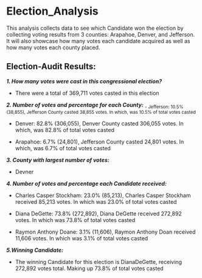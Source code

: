 # Election_Analysis
This analysis collects data to see which Candidate won the election by collecting voting results from 3 counties: Arapahoe, Denver, and Jefferson. It will also showcase how many votes each candidate acquired as well as how many votes each county placed. 
## Election-Audit Results:
***1. How many votes were cast in this congressional election?***
- There were a total of 369,711 votes casted in this election

***2. Number of votes and percentage for each County:***
  <sub> - Jefferson: 10.5% (38,855),  Jefferson County casted 38,855 votes. In which, was 10.5% of total votes casted</sub>

  - Denver: 82.8% (306,055),  Denver County casted 306,055 votes. In which, was 82.8% of total votes casted

  - Arapahoe: 6.7% (24,801),  Jefferson County casted 24,801 votes. In which, was 6.7% of total votes casted

***3. County with largest number of votes:***
  - Devner

***4. Number of votes and percentage each Candidate received:***
  - Charles Casper Stockham: 23.0% (85,213),  Charles Casper Stockham received 85,213 votes. In which was 23.0% of total votes casted

  - Diana DeGette: 73.8% (272,892),  Diana DeGette received 272,892 votes. In which was 73.8% of total votes casted

  - Raymon Anthony Doane: 3.1% (11,606),  Raymon Anthony Doan received 11,606 votes. In which was 3.1% of total votes casted

***5.Winning Candidate:***
  - The winning Candidate for this election is DianaDeGette, receiving 272,892 votes total. Making up 73.8% of total votes casted
